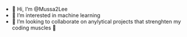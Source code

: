 - 👋 Hi, I’m @Mussa2Lee
- 👀 I’m interested in machine learning 
- 💞️ I’m looking to collaborate on anylytical projects that strenghten my coding muscles 🦾


<!---
Mussa2Lee/Mussa2Lee is a ✨ special ✨ repository because its `README.md` (this file) appears on your GitHub profile.
You can click the Preview link to take a look at your changes.
--->
